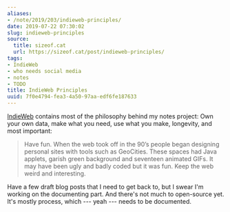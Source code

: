 ```yaml
---
aliases:
- /note/2019/203/indieweb-principles/
date: 2019-07-22 07:30:02
slug: indieweb-principles
source:
  title: sizeof.cat
  url: https://sizeof.cat/post/indieweb-principles/
tags:
- IndieWeb
- who needs social media
- notes
- TODO
title: IndieWeb Principles
uuid: 7f0e4794-fea3-4a50-97aa-edf6fe187633
---
```


[IndieWeb][] contains most of the philosophy behind my notes project: Own your
own data, make what you need, use what you make, longevity, and most important:

[IndieWeb]: https://indieweb.org/

> Have fun. When the web took off in the 90’s people began designing personal
> sites with tools such as GeoCities. These spaces had Java applets, garish
> green background and seventeen animated GIFs. It may have been ugly and badly
> coded but it was fun. Keep the web weird and interesting.

Have a few draft blog posts that I need to get back to, but I swear I'm working
on the documenting part. And there's not much to open-source yet. It's mostly
process, which --- yeah --- needs to be documented.